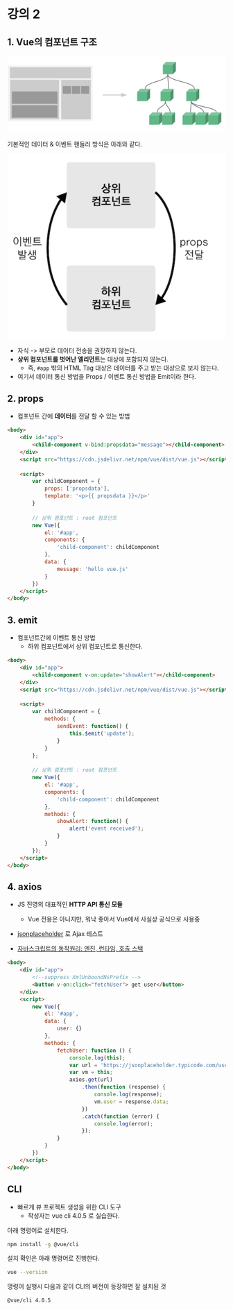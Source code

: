 # 강의 2

## 1. Vue의 컴포넌트 구조

![1](./images/1.png)

기본적인 데이터 & 이벤트 핸들러 방식은 아래와 같다.

![2](./images/2.png)

* 자식 -> 부모로 데이터 전송을 권장하지 않는다.
* **상위 컴포넌트를 벗어난 엘리먼트**는 대상에 포함되지 않는다.
  * 즉, ```#app``` 밖의 HTML Tag 대상은 데이터를 주고 받는 대상으로 보지 않는다.
* 여기서 데이터 통신 방법을 Props / 이벤트 통신 방법을 Emit이라 한다.
  
## 2. props

* 컴포넌트 간에 **데이터**를 전달 할 수 있는 방법

```html
<body>
    <div id="app">
        <child-component v-bind:propsdata="message"></child-component>
    </div>
    <script src="https://cdn.jsdelivr.net/npm/vue/dist/vue.js"></script>

    <script>
        var childComponent = {
            props: ['propsdata'],
            template: '<p>{{ propsdata }}</p>'
        }

        // 상위 컴포넌트 : root 컴포넌트
        new Vue({
            el: '#app',
            components: {
                'child-component': childComponent
            },
            data: {
                message: 'hello vue.js'
            }
        })
    </script>
</body>
```

## 3. emit

* 컴포넌트간에 이벤트 통신 방법
  * 하위 컴포넌트에서 상위 컴포넌트로 통신한다.

```html
<body>
    <div id="app">
        <child-component v-on:update="showAlert"></child-component>
    </div>
    <script src="https://cdn.jsdelivr.net/npm/vue/dist/vue.js"></script>

    <script>
        var childComponent = {
            methods: {
                sendEvent: function() {
                    this.$emit('update');
                }
            }
        };

        // 상위 컴포넌트 : root 컴포넌트
        new Vue({
            el: '#app',
            components: {
                'child-component': childComponent
            },
            methods: {
                showAlert: function() {
                    alert('event received');
                }
            }
        });
    </script>
</body>
```

## 4. axios

* JS 진영의 대표적인 **HTTP API 통신 모듈**
  * Vue 전용은 아니지만, 워낙 좋아서 Vue에서 사실상 공식으로 사용중
* [jsonplaceholder](https://jsonplaceholder.typicode.com/) 로 Ajax 테스트

* [자바스크립트의 동작원리: 엔진, 런타임, 호출 스택](https://joshua1988.github.io/web-development/translation/javascript/how-js-works-inside-engine/)

```html
<body>
    <div id="app">
        <!--suppress XmlUnboundNsPrefix -->
        <button v-on:click="fetchUser"> get user</button>
    </div>
    <script>
        new Vue({
            el: '#app',
            data: {
                user: {}
            },
            methods: {
                fetchUser: function () {
                    console.log(this);
                    var url = 'https://jsonplaceholder.typicode.com/users/1';
                    var vm = this;
                    axios.get(url)
                        .then(function (response) {
                            console.log(response);
                            vm.user = response.data;
                        })
                        .catch(function (error) {
                            console.log(error);
                        });
                }
            }
        })
    </script>
</body>
```

## CLI

* 빠르게 뷰 프로젝트 생성을 위한 CLI 도구
  * 작성자는 vue cli 4.0.5 로 실습한다.

아래 명령어로 설치한다.

```bash
npm install -g @vue/cli
```

설치 확인은 아래 명령어로 진행한다.

```bash
vue --version
```

명령어 실행시 다음과 같이 CLI의 버전이 등장하면 잘 설치된 것

```bash
@vue/cli 4.0.5
```